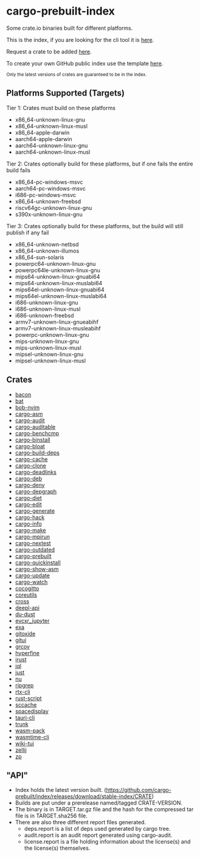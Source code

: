 # cargo-prebuilt-index

Some crate.io binaries built for different platforms.

This is the index, if you are looking for the cli tool it is [here](https://github.com/cargo-prebuilt/cargo-prebuilt).

Request a crate to be added [here](https://github.com/cargo-prebuilt/index/issues/new?assignees=&labels=add-crate%2C+under-consideration&template=request-crate.md&title=).

To create your own GitHub public index use the template [here](https://github.com/cargo-prebuilt/gh-pub-index).

<sub>Only the latest versions of crates are guaranteed to be in the index.</sub>

## Platforms Supported (Targets)

Tier 1: Crates must build on these platforms
- x86_64-unknown-linux-gnu
- x86_64-unknown-linux-musl
- x86_64-apple-darwin
- aarch64-apple-darwin
- aarch64-unknown-linux-gnu
- aarch64-unknown-linux-musl

Tier 2: Crates optionally build for these platforms, but if one fails the entire build fails
- x86_64-pc-windows-msvc
- aarch64-pc-windows-msvc
- i686-pc-windows-msvc
- x86_64-unknown-freebsd
- riscv64gc-unknown-linux-gnu
- s390x-unknown-linux-gnu

Tier 3: Crates optionally build for these platforms, but the build will still publish if any fail
- x86_64-unknown-netbsd
- x86_64-unknown-illumos
- x86_64-sun-solaris
- powerpc64-unknown-linux-gnu
- powerpc64le-unknown-linux-gnu
- mips64-unknown-linux-gnuabi64
- mips64-unknown-linux-muslabi64
- mips64el-unknown-linux-gnuabi64
- mips64el-unknown-linux-muslabi64
- i686-unknown-linux-gnu
- i686-unknown-linux-musl
- i686-unknown-freebsd
- armv7-unknown-linux-gnueabihf
- armv7-unknown-linux-musleabihf
- powerpc-unknown-linux-gnu
- mips-unknown-linux-gnu
- mips-unknown-linux-musl
- mipsel-unknown-linux-gnu
- mipsel-unknown-linux-musl

## Crates

- [bacon](https://github.com/Canop/bacon)
- [bat](https://github.com/sharkdp/bat)
- [bob-nvim](https://github.com/MordechaiHadad/bob)
- [cargo-asm](https://github.com/gnzlbg/cargo-asm)
- [cargo-audit](https://github.com/rustsec/rustsec/tree/main/cargo-audit)
- [cargo-auditable](https://github.com/rust-secure-code/cargo-auditable)
- [cargo-benchcmp](https://github.com/BurntSushi/cargo-benchcmp)
- [cargo-binstall](https://github.com/cargo-bins/cargo-binstall)
- [cargo-bloat](https://github.com/RazrFalcon/cargo-bloat)
- [cargo-build-deps](https://github.com/nacardin/cargo-build-deps)
- [cargo-cache](https://github.com/matthiaskrgr/cargo-cache)
- [cargo-clone](https://github.com/JanLikar/cargo-clone)
- [cargo-deadlinks](https://github.com/deadlinks/cargo-deadlinks)
- [cargo-deb](https://github.com/kornelski/cargo-deb)
- [cargo-deny](https://github.com/EmbarkStudios/cargo-deny)
- [cargo-depgraph](https://git.sr.ht/~jplatte/cargo-depgraph)
- [cargo-diet](https://github.com/the-lean-crate/cargo-diet)
- [cargo-edit](https://github.com/killercup/cargo-edit)
- [cargo-generate](https://github.com/cargo-generate/cargo-generate)
- [cargo-hack](https://github.com/taiki-e/cargo-hack)
- [cargo-info](https://gitlab.com/imp/cargo-info)
- [cargo-make](https://github.com/sagiegurari/cargo-make)
- [cargo-mpirun](https://github.com/AndrewGaspar/cargo-mpirun)
- [cargo-nextest](https://github.com/nextest-rs/nextest)
- [cargo-outdated](https://github.com/kbknapp/cargo-outdated)
- [cargo-prebuilt](https://github.com/cargo-prebuilt/cargo-prebuilt)
- [cargo-quickinstall](https://github.com/cargo-bins/cargo-quickinstall)
- [cargo-show-asm](https://github.com/pacak/cargo-show-asm)
- [cargo-update](https://github.com/nabijaczleweli/cargo-update)
- [cargo-watch](https://github.com/watchexec/cargo-watch)
- [cocogitto](https://github.com/cocogitto/cocogitto)
- [coreutils](https://crates.io/crates/coreutils)
- [cross](https://github.com/cross-rs/cross)
- [deepl-api](https://github.com/mgruner/deepl-api-rs)
- [du-dust](https://github.com/bootandy/dust)
- [evcxr_jupyter](https://github.com/google/evcxr)
- [exa](https://github.com/ogham/exa)
- [gitoxide](https://github.com/Byron/gitoxide)
- [gitui](https://github.com/extrawurst/gitui)
- [grcov](https://github.com/mozilla/grcov)
- [hyperfine](https://github.com/sharkdp/hyperfine)
- [irust](https://github.com/sigmaSd/IRust)
- [jql](https://github.com/yamafaktory/jql)
- [just](https://github.com/casey/just)
- [nu](https://github.com/nushell/nushell)
- [ripgrep](https://github.com/BurntSushi/ripgrep)
- [rtx-cli](https://github.com/jdxcode/rtx)
- [rust-script](https://github.com/fornwall/rust-script)
- [sccache](https://github.com/mozilla/sccache)
- [spacedisplay](https://github.com/funbiscuit/spacedisplay-rs)
- [tauri-cli](https://github.com/tauri-apps/tauri)
- [trunk](https://github.com/thedodd/trunk)
- [wasm-pack](https://github.com/rustwasm/wasm-pack)
- [wasmtime-cli](https://github.com/bytecodealliance/wasmtime)
- [wiki-tui](https://github.com/Builditluc/wiki-tui)
- [zellij](https://github.com/zellij-org/zellij)
- [zp](https://github.com/bahdotsh/zp)

## "API"

- Index holds the latest version built. (https://github.com/cargo-prebuilt/index/releases/download/stable-index/CRATE)
- Builds are put under a prerelease named/tagged CRATE-VERSION.
- The binary is in TARGET.tar.gz file and the hash for the compressed tar file is in TARGET.sha256 file.
- There are also three different report files generated.
  - deps.report is a list of deps used generated by cargo tree.
  - audit.report is an audit report generated using cargo-audit.
  - license.report is a file holding information about the license(s) and the license(s) themselves.
